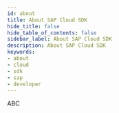 ```yaml
---
id: about
title: About SAP Cloud SDK
hide_title: false
hide_table_of_contents: false
sidebar_label: About SAP Cloud SDK
description: About SAP Cloud SDK
keywords:
- about
- cloud
- sdk
- sap
- developer
---
```


ABC
